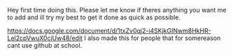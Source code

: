Hey first time doing this. Please let me know if theres anything you want me to add and ill try my best to get it done as quick as possible.















https://docs.google.com/document/d/1txZv0qj2-i4SKjkGINwm8HkHR-Lel2cpVwuX0ciUw48/edit
I also made this for people that for somereason cant use github at school.
